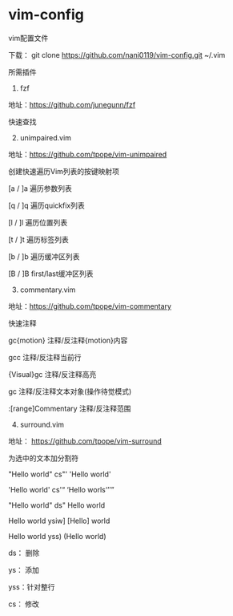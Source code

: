 # vim-config
vim配置文件


下载：
git clone https://github.com/nani0119/vim-config.git  ~/.vim


所需插件
1) fzf 

地址：https://github.com/junegunn/fzf

快速查找


2) unimpaired.vim

地址：https://github.com/tpope/vim-unimpaired

创建快速遍历Vim列表的按键映射项

[a / ]a   遍历参数列表

[q / ]q   遍历quickfix列表

[l / ]l   遍历位置列表

[t / ]t   遍历标签列表

[b / ]b   遍历缓冲区列表

[B / ]B   first/last缓冲区列表



3) commentary.vim

地址：https://github.com/tpope/vim-commentary

快速注释

gc{motion}           注释/反注释{motion}内容

gcc                  注释/反注释当前行

{Visual}gc           注释/反注释高亮

gc                   注释/反注释文本对象(操作待觉模式)

:[range]Commentary   注释/反注释范围

4) surround.vim

地址： https://github.com/tpope/vim-surround

为选中的文本加分割符

"Hello world"      cs"'          'Hello world'

'Hello world'      cs'<q>        <q>Hello worls<q>

"Hello world"      ds"           Hello world

Hello world        ysiw]         [Hello] world

Hello world        yss)          (Hello world)

ds： 删除

ys： 添加

yss：针对整行

cs： 修改

     




